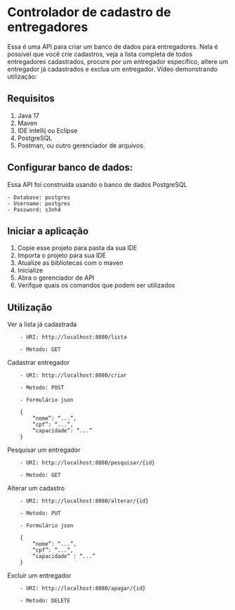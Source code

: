 # Controlador de cadastro de entregadores
Essa é uma API para criar um banco de dados para entregadores. Nela é possível que você crie cadastros, veja a lista completa de todos entregadores cadastrados, procure por um entregador especifico, altere um entregador já cadastrados e exclua um entregador.
Vídeo demonstrando utilização: 

## Requisitos
1. Java 17
2. Maven
3. IDE intellij ou Eclipse
4. PostgreSQL
5. Postman, ou outro gerenciador de arquivos.

## Configurar banco de dados:
Essa API foi construída usando o banco de dados PostgreSQL

	- Database: postgres
	- Username: postgres
	- Password: s3nh4

## Iniciar a aplicação
1. Copie esse projeto para pasta da sua IDE
2. Importa o projeto para sua IDE
3. Atualize as bibliotecas com o maven
4. Inicialize
5. Abra o gerenciador de API
6. Verifque quais os comandos que podem ser utilizados

## Utilização
Ver a lista já cadastrada

        - URI: http://localhost:8080/lista
	
        - Metodo: GET

Cadastrar entregador

        - URI: http://localhost:8080/criar
	
        - Metodo: POST
	
        - Formulário json
	
        {
	        “nome”: “...”,
	        “cpf”: “...”,
	        “capacidade”: “...”
        }

Pesquisar um entregador

        - URI: http://localhost:8080/pesquisar/{id}
	
        - Metodo: GET

Alterar um cadastro

        - URI: http://localhost:8080/alterar/{id}
	
        - Metodo: PUT
	
        - Formulário json
	
        {
	        “nome”: “...”,
	        “cpf”: “...”,
	        “capacidade” : “...”
        }

Excluir um entregador

        - URI: http://localhost:8080/apagar/{id}
	
        - Metodo: DELETE



